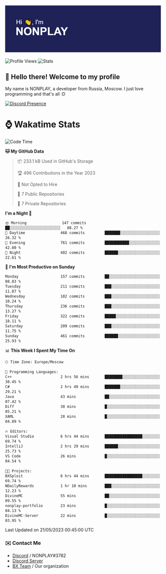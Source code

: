 ![Discord Presence](./header.png)
<br></br>
![Profile Views](https://komarev.com/ghpvc/?username=NONPLAYT&color=blue&style=for-the-badge)
![Stats](https://img.shields.io/badge/0%25-OPTIMIZED-orange?style=for-the-badge)


## :wave: Hello there! Welcome to my profile

My name is NONPLAY, a developer from Russia, Moscow. I just love programming and that's all :D

[![Discord Presence](https://lanyard.cnrad.dev/api/597087584090587177)](https://discord.com/users/597087584090587177) 

# ⌚ Wakatime Stats

<!--START_SECTION:waka-->
![Code Time](http://img.shields.io/badge/Code%20Time-142%20hrs%209%20mins-blue)

**🐱 My GitHub Data** 

> 📦 233.1 kB Used in GitHub's Storage 
 > 
> 🏆 496 Contributions in the Year 2023
 > 
> 🚫 Not Opted to Hire
 > 
> 📜 7 Public Repositories 
 > 
> 🔑 7 Private Repositories 
 > 
**I'm a Night 🦉** 

```text
🌞 Morning                147 commits         ██░░░░░░░░░░░░░░░░░░░░░░░   08.27 % 
🌆 Daytime                468 commits         ███████░░░░░░░░░░░░░░░░░░   26.32 % 
🌃 Evening                761 commits         ███████████░░░░░░░░░░░░░░   42.80 % 
🌙 Night                  402 commits         ██████░░░░░░░░░░░░░░░░░░░   22.61 % 
```
📅 **I'm Most Productive on Sunday** 

```text
Monday                   157 commits         ██░░░░░░░░░░░░░░░░░░░░░░░   08.83 % 
Tuesday                  211 commits         ███░░░░░░░░░░░░░░░░░░░░░░   11.87 % 
Wednesday                182 commits         ███░░░░░░░░░░░░░░░░░░░░░░   10.24 % 
Thursday                 236 commits         ███░░░░░░░░░░░░░░░░░░░░░░   13.27 % 
Friday                   322 commits         █████░░░░░░░░░░░░░░░░░░░░   18.11 % 
Saturday                 209 commits         ███░░░░░░░░░░░░░░░░░░░░░░   11.75 % 
Sunday                   461 commits         ██████░░░░░░░░░░░░░░░░░░░   25.93 % 
```


📊 **This Week I Spent My Time On** 

```text
🕑︎ Time Zone: Europe/Moscow

💬 Programming Languages: 
C++                      2 hrs 56 mins       ████████░░░░░░░░░░░░░░░░░   30.45 % 
C#                       2 hrs 49 mins       ███████░░░░░░░░░░░░░░░░░░   29.21 % 
Java                     43 mins             ██░░░░░░░░░░░░░░░░░░░░░░░   07.42 % 
Diff                     30 mins             █░░░░░░░░░░░░░░░░░░░░░░░░   05.21 % 
XAML                     28 mins             █░░░░░░░░░░░░░░░░░░░░░░░░   04.89 % 

🔥 Editors: 
Visual Studio            6 hrs 44 mins       █████████████████░░░░░░░░   69.74 % 
IntelliJ                 2 hrs 29 mins       ██████░░░░░░░░░░░░░░░░░░░   25.73 % 
VS Code                  26 mins             █░░░░░░░░░░░░░░░░░░░░░░░░   04.54 % 

🐱‍💻 Projects: 
BXSploit                 6 hrs 44 mins       █████████████████░░░░░░░░   69.74 % 
NDailyRewards            1 hr 10 mins        ███░░░░░░░░░░░░░░░░░░░░░░   12.23 % 
DivineMC                 55 mins             ██░░░░░░░░░░░░░░░░░░░░░░░   09.55 % 
nonplay-portfolio        23 mins             █░░░░░░░░░░░░░░░░░░░░░░░░   04.13 % 
DivineMC-Server          22 mins             █░░░░░░░░░░░░░░░░░░░░░░░░   03.95 % 
```


 Last Updated on 21/05/2023 00:45:00 UTC
<!--END_SECTION:waka-->

### ✉️ Contact Me

- [Discord](https://discord.com/users/597087584090587177) / NONPLAY#3782
- [Discord Server](https://discord.gg/p7cxhw7E2M)
- [BX Team](https://github.com/BX-Team) / Our organization

